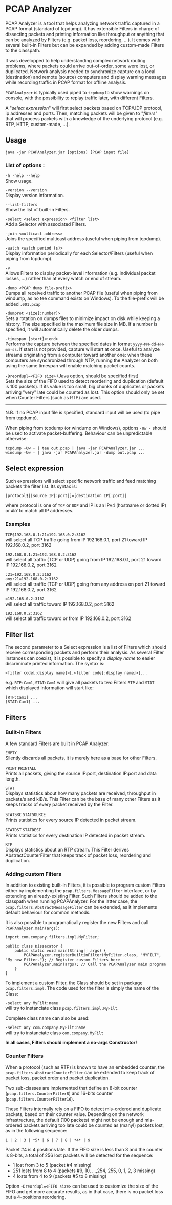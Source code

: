 # PCAP Analyzer

PCAP Analyzer is a tool that helps analyzing network traffic captured in a PCAP format (standard of tcpdump). It has extensible Filters in charge of dissecting packets and printing information like throughput or anything that can be analyzed by Filters (e.g. packet loss, reordering, ...).
It comes with several built-in Filters but can be expanded by adding custom-made Filters to the classpath.

It was developped to help understanding complex network routing problems, where packets could arrive out-of-order, some were lost, or duplicated.
Network analysis needed to synchronize capture on a local (destination) and remote (source) computers and display warning messages while recording traffic in PCAP format for offline analysis.

`PCAPAnalyzer` is typically used piped to `tcpdump` to show warnings on console, with the possibility to replay traffic later, with different Filters.

A "*select expression*" will first select packets based on TCP/UDP protocol, ip addresses and ports. Then, matching packets will be given to "*filters*" that will process packets with a knowledge of the underlying protocol (e.g. RTP, HTTP, custom-made, ...).


## Usage

    java -jar PCAPAnalyzer.jar [options] [PCAP input file]

### List of options :

`-h -help --help`<br/>
Show usage.

`-version --version`<br/>
Display version information.

`--list-filters`<br/>
Show the list of built-in Filters.

`-select <select expression> <filter list>`<br/>
Add a Selector with associated Filters.

`-join <multicast address>`<br/>
Joins the specified multicast address (useful when piping from tcpdump).

`-watch <watch period (s)>`<br/>
Display information periodically for each Selector/Filters (useful when piping from tcpdump).

`-v`<br/>
Allows Filters to display packet-level information (e.g. individual packet losses, ...) rather than at every watch or end of stream.

`-dump <PCAP dump file-prefix>`<br/>
Dumps all received traffic to another PCAP file (useful when piping from windump, as no tee command exists on Windows). To the file-prefix will be added `.001.pcap`

`-dumprot <size[:number]>`<br/>
Sets a rotation on dumps files to minimize impact on disk while keeping a history. The size specified is the maximum file size in MB. If a number is specified, it will automatically delete the older dumps.

`-timespan [start]<:end>`<br/>
Performs the capture between the specified dates in format `yyyy-MM-dd-HH-mm-ss`. If start is not provided, capture will start at once.
Useful to analyze streams originating from a computer toward another one: when these computers are synchronized through NTP, running the Analyzer on both using the same timespan will enable matching packet counts.

`-Dreordupl=<FIFO size>` (Java option, should be specified first)<br/>
Sets the size of the FIFO used to detect reordering and duplication (default is 100 packets). If its value is too small, big chunks of duplicates or packets arriving "very" late could be counted as lost.
This option should only be set when Counter Filters (such as RTP) are used.

---

N.B. If no PCAP input file is specified, standard input will be used (to pipe from tcpdump).

When piping from tcpdump (or windump on Windows), options `-Uw -` should be used to activate packet-buffering. Behaviour can be unpredictable otherwise:

    tcpdump -Uw - | tee out.pcap | java -jar PCAPAnalyzer.jar ...
    windump -Uw - | java -jar PCAPAnalyzer.jar -dump out.pcap ...


## Select expression

Such expressions will select specific network traffic and feed matching packets the filter list. Its syntax is:

`[protocol$][source IP[:port]]=[destination IP[:port]]`

where protocol is one of `TCP` or `UDP` and IP is an IPv4 (hostname or dotted IP) or `ANY` to match all IP addresses.

### Examples

`TCP$192.168.0.1:21=192.168.0.2:3162`<br/>
will select all TCP traffic going from IP 192.168.0.1, port 21 toward IP 192.168.0.2, port 3162

`192.168.0.1:21=192.168.0.2:3162`<br/>
will select all traffic (TCP or UDP) going from IP 192.168.0.1, port 21 toward IP 192.168.0.2, port 3162

`:21=192.168.0.2:3162`<br/>
`any:21=192.168.0.2:3162`<br/>
will select all traffic (TCP or UDP) going from any address on port 21 toward IP 192.168.0.2, port 3162

`=192.168.0.2:3162`<br/>
will select all traffic toward IP 192.168.0.2, port 3162

`192.168.0.2:3162`<br/>
will select all traffic toward or from IP 192.168.0.2, port 3162

## Filter list

The second parameter to a Select expression is a list of Filters which should receive corresponding packets and perform their analysis. As several Filter instances can coexist, it is possible to specify a *display name* to easier discriminate printed information. The syntax is:

`<filter code[:display name]>[,<filter code[:display name]>]...`

e.g. `RTP:Cam1,STAT:Cam1` will give all packets to two Filters `RTP` and `STAT` which displayed information will start like:

    [RTP:Cam1] ...
    [STAT:Cam1] ...

## Filters

### Built-in Filters

A few standard Filters are built in PCAP Analyzer:

`EMPTY`<br/>
Silently discards all packets, it is merely here as a base for other Filters.

`PRINT` `PRINTALL`<br/>
Prints all packets, giving the source IP:port, destination IP:port and data length.

`STAT`<br/>
Displays statistics about how many packets are received, throughput in packets/s and kiB/s.
This Filter can be the base of many other Filters as it keeps tracks of every packet received by the Filter.

`STATSRC` `STATSOURCE`<br/>
Prints statistics for every source IP detected in packet stream.

`STATDST` `STATDEST`<br/>
Prints statistics for every destination IP detected in packet stream.

`RTP`<br/>
Displays statistics about an RTP stream. This Filter derives AbstractCounterFilter that keeps track of packet loss, reordering and duplication.

### Adding custom Filters

In addition to existing built-in Filters, it is possible to program custom Filters either by implementing the `pcap.filters.MessageFilter` interface, or by extending an already-existing Filter. Such Filters should be added to the classpath when running PCAPAnalyzer. For the latter case, the `pcap.filters.AbstractMessageFilter` can be extended, as it implements default behaviour for common methods.

It is also possible to programatically register the new Filters and call `PCAPAnalyzer.main(args)`:

    import com.company.filters.impl.MyFilter;
    
    public class Dissecator {
        public static void main(String[] args) {
            PCAPAnalyzer.registerBuiltinFilter(MyFilter.class, "MYFILT", "My new Filter."); // Register custom Filters here
            PCAPAnalyzer.main(args); // Call the PCAPAnalyzer main program
        }
    }

To implement a custom Filter, the Class should be set in package `pcap.filters.impl`. The code used for the filter is simply the name of the Class:

`-select any MyFilt:name`<br/>
will try to instanciate class `pcap.filters.impl.MyFilt`.

Complete class name can also be used:

`-select any com.company.MyFilt:name`<br/>
will try to instanciate class `com.company.MyFilt`

**In all cases, Filters should implement a no-args Constructor!**

### Counter Filters

When a protocol (such as RTP) is known to have an embedded counter, the `pcap.filters.AbstractCounterFilter` can be extended to keep track of packet loss, packet order and packet duplication.

Two sub-classes are implemented that define an 8-bit counter (`pcap.filters.CounterFilter8`) and 16-bits counter (`pcap.filters.CounterFilter16`).

These Filters internally rely on a FIFO to detect mis-ordered and duplicate packets, based on their counter value. Depending on the network infrastructure, the default (100 packets) might not be enough and mis-ordered packets arriving too late could be counted as (many!) packets lost, as in the following sequence:

`1 | 2 | 3 | *5* | 6 | 7 | 8 | *4* | 9`

Packet #4 is 4 positions late. If the FIFO size is less than 3 and the counter is 8-bits, a total of 256 lost packets will be detected for the sequence:

* 1 lost from 3 to 5 (packet #4 missing)
* 251 losts from 8 to 4 (packets #9, 10, ...,254, 255, 0, 1, 2, 3 missing)
* 4 losts from 4 to 9 (packets #5 to 8 missing)

Option `-Dreordupl=<FIFO size>` can be used to customize the size of the FIFO and get more accurate results, as in that case, there is no packet loss but a 4-positions reordering.